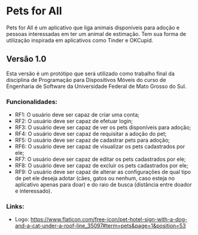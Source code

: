 # Pets for All

Pets for All é um aplicativo que liga animais disponíveis para adoção e pessoas interessadas em ter um animal de estimação.
Tem sua forma de utilização inspirada em aplicativos como Tinder e OKCupid.

## Versão 1.0

Esta versão é um protótipo que será utilizado como trabalho final da disciplina de Programação para Dispositivos Móveis do curso de Engenharia de Software da Universidade Federal de Mato Grosso do Sul.

### Funcionalidades:

- RF1: O usuário deve ser capaz de criar uma conta;
- RF2: O usuário deve ser capaz de efetuar login;
- RF3: O usuário deve ser capaz de ver os pets disponíveis para adoção;
- RF4: O usuário deve ser capaz de requisitar a adoção do pet;
- RF5: O usuário deve ser capaz de cadastrar pets para adoção;
- RF6: O usuário deve ser capaz de visualizar os pets cadastrados por ele;
- RF7: O usuário deve ser capaz de editar os pets cadastrados por ele;
- RF8: O usuário deve ser capaz de excluir os pets cadastrados por ele;
- RF9: O usuário deve ser capaz de alterar as configurações de qual tipo de pet ele deseja adotar (cães, gatos ou nenhum, caso esteja no aplicativo apenas para doar) e do raio de busca (distância entre doador e interessado).

### Links:

- Logo: https://www.flaticon.com/free-icon/pet-hotel-sign-with-a-dog-and-a-cat-under-a-roof-line_35097#term=pets&page=1&position=53